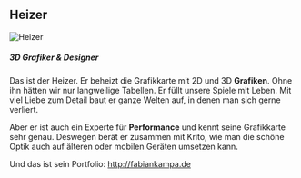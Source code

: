 ## Heizer


![Heizer](/heizer.png)

##### 3D Grafiker & Designer
Das ist der Heizer. Er beheizt die Grafikkarte mit 2D und 3D **Grafiken**. Ohne ihn hätten wir nur langweilige Tabellen. Er füllt unsere Spiele mit Leben. Mit viel Liebe zum Detail baut er ganze Welten auf, in denen man sich gerne verliert.

Aber er ist auch ein Experte für **Performance** und kennt seine Grafikkarte sehr genau. Deswegen berät er zusammen mit Krito, wie man die schöne Optik auch auf älteren oder mobilen Geräten umsetzen kann.

Und das ist sein Portfolio: <http://fabiankampa.de>